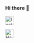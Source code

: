 ### Hi there 👋

<p>
  <a href="https://www.instagram.com/badral.ps/" target="_blank"><img height="28" src = "https://upload.wikimedia.org/wikipedia/commons/thumb/e/e7/Instagram_logo_2016.svg/2048px-Instagram_logo_2016.svg.png" alt="Instagram"></a>

  <a href="https://www.hackerrank.com/rizyl75" target="_blank"><img height="28" src = "https://upload.wikimedia.org/wikipedia/commons/4/40/HackerRank_Icon-1000px.png" alt="HackerRank"></a>
</p>

